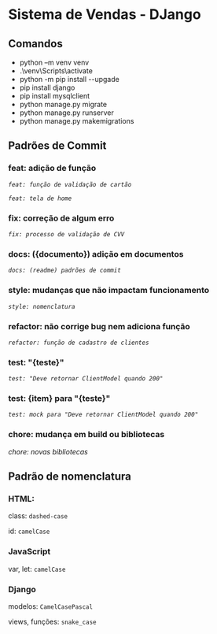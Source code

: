# Sistema de Vendas - DJango

## Comandos
- python –m venv venv
- .\venv\Scripts\activate
- python -m pip install --upgade
- pip install django
- pip install mysqlclient
- python manage.py migrate
- python manage.py runserver
- python manage.py makemigrations

## Padrões de Commit
### feat: adição de função
_`feat: função de validação de cartão`_

_`feat: tela de home`_

### fix: correção de algum erro
_`fix: processo de validação de CVV`_

### docs: ({documento}) adição em documentos
_`docs: (readme) padrões de commit`_

### style: mudanças que não impactam funcionamento
_`style: nomenclatura`_

### refactor: não corrige bug nem adiciona função
_`refactor: função de cadastro de clientes`_

### test: "{teste}"
_`test: "Deve retornar ClientModel quando 200"`_

### test: {item} para "{teste}"
_`test: mock para "Deve retornar ClientModel quando 200"`_

### chore: mudança em build ou bibliotecas
_chore: novas bibliotecas_

## Padrão de nomenclatura
### HTML:
class: `dashed-case`

id: `camelCase`

### JavaScript
var, let: `camelCase`

### Django
modelos: `CamelCasePascal`

views, funções: `snake_case`